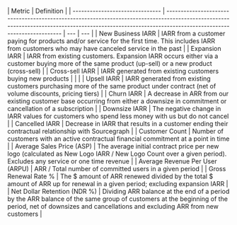 | Metric                          | Definition                                                                                                                                                                                            |
| ------------------------------- | ----------------------------------------------------------------------------------------------------------------------------------------------------------------------------------------------------- | --- | --- |
| New Business IARR               | IARR from a customer paying for products and/or service for the first time. This includes IARR from customers who may have canceled service in the past                                               |
| Expansion IARR                  | IARR from existing customers. Expansion IARR occurs either via a customer buying more of the same product (up-sell) or a new product (cross-sell)                                                     |
| Cross-sell IARR                 | IARR generated from existing customers buying new products                                                                                                                                            |     |     |
| Upsell IARR                     | IARR generated from existing customers purchasing more of the same product under contract (net of volume discounts, pricing tiers)                                                                    |
| Churn IARR                      | A decrease in ARR from our existing customer base occurring from either a downsize in commitment or cancellation of a subscription                                                                    |
| Downsize IARR                   | The negative change in IARR values for customers who spend less money with us but do not cancel                                                                                                       |
| Cancelled IARR                  | Decrease in IARR that results in a customer ending their contractual relationship with Sourcegraph                                                                                                    |
| Customer Count                  | Number of customers with an active contractual financial commitment at a point in time                                                                                                                |
| Average Sales Price (ASP)       | The average initial contract price per new logo (calculated as New Logo IARR / New Logo Count over a given period). Excludes any service or one time revenue                                          |
| Average Revenue Per User (ARPU) | ARR / Total number of committed users in a given period                                                                                                                                               |
| Gross Renewal Rate %            | The $ amount of ARR renewed divided by the total $ amount of ARR up for renewal in a given period; excluding expansion IARR                                                                           |
| Net Dollar Retention (NDR %)    | Dividing ARR balance at the end of a period by the ARR balance of the same group of customers at the beginning of the period, net of downsizes and cancellations and excluding ARR from new customers |
